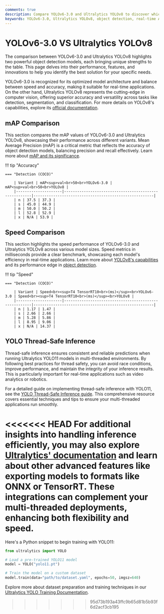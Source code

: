 ```yaml
---
comments: true
description: Compare YOLOv6-3.0 and Ultralytics YOLOv8 to discover which model excels in real-time object detection and edge AI applications. Explore their performance, accuracy, and features to determine the best solution for your computer vision needs. 
keywords: YOLOv6-3.0, Ultralytics YOLOv8, object detection, real-time AI, edge AI, computer vision, model comparison, Ultralytics
---
```


# YOLOv6-3.0 VS Ultralytics YOLOv8

The comparison between YOLOv6-3.0 and Ultralytics YOLOv8 highlights two powerful object detection models, each bringing unique strengths to the table. This page delves into their performance, features, and innovations to help you identify the best solution for your specific needs.

YOLOv6-3.0 is recognized for its optimized model architecture and balance between speed and accuracy, making it suitable for real-time applications. On the other hand, Ultralytics YOLOv8 represents the cutting-edge in computer vision, offering superior accuracy and versatility across tasks like detection, segmentation, and classification. For more details on YOLOv8's capabilities, explore its [official documentation](https://docs.ultralytics.com/models/yolov8/).


## mAP Comparison

This section compares the mAP values of YOLOv6-3.0 and Ultralytics YOLOv8, showcasing their performance across different variants. Mean Average Precision (mAP) is a critical metric that reflects the accuracy of object detection models, balancing precision and recall effectively. Learn more about [mAP and its significance](https://www.ultralytics.com/glossary/mean-average-precision-map).


!!! tip "Accuracy"

	=== "Detection (COCO)"

		| Variant | mAP<sup>val<br>50<br>YOLOv6-3.0 | mAP<sup>val<br>50<br>YOLOv8 |
		|---------------------|-------------------------------------------------------|-------------------------------------------------------|
		| n | 37.5 | 37.3 |
		| s | 45.0 | 44.9 |
		| m | 50.0 | 50.2 |
		| l | 52.8 | 52.9 |
		| x | N/A | 53.9 |
		

## Speed Comparison

This section highlights the speed performance of YOLOv6-3.0 and Ultralytics YOLOv8 across various model sizes. Speed metrics in milliseconds provide a clear benchmark, showcasing each model's efficiency in real-time applications. Learn more about [YOLOv8's capabilities](https://docs.ultralytics.com/models/yolov10/) and its performance edge in [object detection](https://docs.ultralytics.com/tasks/detect/).


!!! tip "Speed"

	=== "Detection (COCO)"

		| Variant | Speed<br><sup>T4 TensorRT10<br>(ms)</sup><br>YOLOv6-3.0 | Speed<br><sup>T4 TensorRT10<br>(ms)</sup><br>YOLOv8 |
		|---------------------|-------------------------------------------------------|-------------------------------------------------------|
		| n | 1.17 | 1.47 |
		| s | 2.66 | 2.66 |
		| m | 5.28 | 5.86 |
		| l | 8.95 | 9.06 |
		| x | N/A | 14.37 |

## YOLO Thread-Safe Inference

Thread-safe inference ensures consistent and reliable predictions when running Ultralytics YOLO11 models in multi-threaded environments. By following best practices for thread safety, you can avoid race conditions, improve performance, and maintain the integrity of your inference results. This is particularly important for real-time applications such as video analytics or robotics.

For a detailed guide on implementing thread-safe inference with YOLO11, see the [YOLO Thread-Safe Inference guide](https://docs.ultralytics.com/guides/yolo-thread-safe-inference/). This comprehensive resource covers essential techniques and tips to ensure your multi-threaded applications run smoothly.

<<<<<<< HEAD
For additional insights into handling inference efficiently, you may also explore [Ultralytics' documentation](https://docs.ultralytics.com/) and learn about other advanced features like exporting models to formats like ONNX or TensorRT. These integrations can complement your multi-threaded deployments, enhancing both flexibility and speed.
=======
Here's a Python snippet to begin training with YOLO11:

```python
from ultralytics import YOLO

# Load a pre-trained YOLO11 model
model = YOLO("yolo11.pt")

# Train the model on a custom dataset
model.train(data="path/to/dataset.yaml", epochs=50, imgsz=640)
```

Explore more about dataset preparation and training techniques in our [Ultralytics YOLO Training Documentation](https://docs.ultralytics.com/modes/train/).
>>>>>>> 95d73b193a43ffc9b65d81b5b93f6d2acf3cb195
